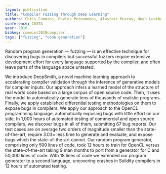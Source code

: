 ```yaml
---
layout: publication
title: "Compiler Fuzzing through Deep Learning"
authors: Chris Cummins, Pavlos Petoumenos, Alastair Murray, Hugh Leather
conference: ISSTA
year: 2018
bibkey: cummins2018compiler
tags: ["fuzzing", "code generation"]
---
```

Random program generation — fuzzing — is an effective technique
for discovering bugs in compilers but successful fuzzers require
extensive development effort for every language supported by the
compiler, and often leave parts of the language space untested.

We introduce DeepSmith, a novel machine learning approach
to accelerating compiler validation through the inference of generative models for compiler inputs. Our approach
infers a learned
model of the structure of real world code based on a large corpus of open source code. Then, it uses the model to automatically
generate tens of thousands of realistic programs. Finally, we apply
established differential testing methodologies on them to expose
bugs in compilers. We apply our approach to the OpenCL programming language, automatically exposing bugs with little effort on our
side. In 1,000 hours of automated testing of commercial and open
source compilers, we discover bugs in all of them, submitting 67
bug reports. Our test cases are on average two orders of magnitude
smaller than the state-of-the-art, require 3.03× less time to generate
and evaluate, and expose bugs which the state-of-the-art cannot.
Our random program generator, comprising only 500 lines of code,
took 12 hours to train for OpenCL versus the state-of-the-art taking
9 man months to port from a generator for C and 50,000 lines of
code. With 18 lines of code we extended our program generator to
a second language, uncovering crashes in Solidity compilers in 12
hours of automated testing.
